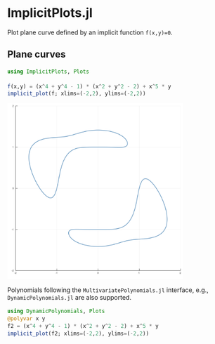 # ImplicitPlots.jl

Plot plane curve defined by an implicit function `f(x,y)=0`.

## Plane curves

```julia
using ImplicitPlots, Plots

f(x,y) = (x^4 + y^4 - 1) * (x^2 + y^2 - 2) + x^5 * y
implicit_plot(f; xlims=(-2,2), ylims=(-2,2))
```
<img src="images/example_curve.png" style="max-width:100%" width="400px"></img>

Polynomials following the `MultivariatePolynomials.jl` interface, e.g., `DynamicPolynomials.jl`
are also supported.
```julia
using DynamicPolynomials, Plots
@polyvar x y
f2 = (x^4 + y^4 - 1) * (x^2 + y^2 - 2) + x^5 * y
implicit_plot(f2; xlims=(-2,2), ylims=(-2,2))
```
